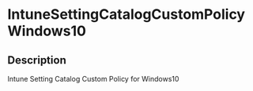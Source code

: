 
# IntuneSettingCatalogCustomPolicyWindows10

## Description

Intune Setting Catalog Custom Policy for Windows10
